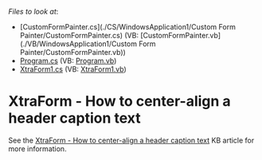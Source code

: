 <!-- default file list -->
*Files to look at*:

* [CustomFormPainter.cs](./CS/WindowsApplication1/Custom Form Painter/CustomFormPainter.cs) (VB: [CustomFormPainter.vb](./VB/WindowsApplication1/Custom Form Painter/CustomFormPainter.vb))
* [Program.cs](./CS/WindowsApplication1/Program.cs) (VB: [Program.vb](./VB/WindowsApplication1/Program.vb))
* [XtraForm1.cs](./CS/WindowsApplication1/XtraForm1.cs) (VB: [XtraForm1.vb](./VB/WindowsApplication1/XtraForm1.vb))
<!-- default file list end -->
# XtraForm - How to center-align a header caption text


See the <a href="https://www.devexpress.com/Support/Center/p/T103959">XtraForm - How to center-align a header caption text</a> KB article for more information.

<br/>


